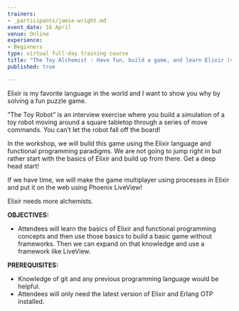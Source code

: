 ```yaml
---
trainers:
- _participants/jamie-wright.md
event_date: 16 April
venue: Online
experience:
- Beginners
type: virtual full-day training course
title: "The Toy Alchemist : Have fun, build a game, and learn Elixir (virtual)"
published: true

---
```

Elixir is my favorite language in the world and I want to show you why by solving a fun puzzle game.

”The Toy Robot” is an interview exercise where you build a simulation of a toy robot moving around a square tabletop through a series of move commands. You can’t let the robot fall off the board!

In the workshop, we will build this game using the Elixir language and functional programming paradigms. We are not going to jump right in but rather start with the basics of Elixir and build up from there. Get a deep head start!

If we have time, we will make the game multiplayer using processes in Elixir and put it on the web using Phoenix LiveView!

Elixir needs more alchemists.

**OBJECTIVES:**
- Attendees will learn the basics of Elixir and functional programming concepts and then use those basics to build a basic game without frameworks. Then we can expand on that knowledge and use a framework like LiveView.

**PREREQUISITES:**
- Knowledge of git and any previous programming language would be helpful.
- Attendees will only need the latest version of Elixir and Erlang OTP installed.
